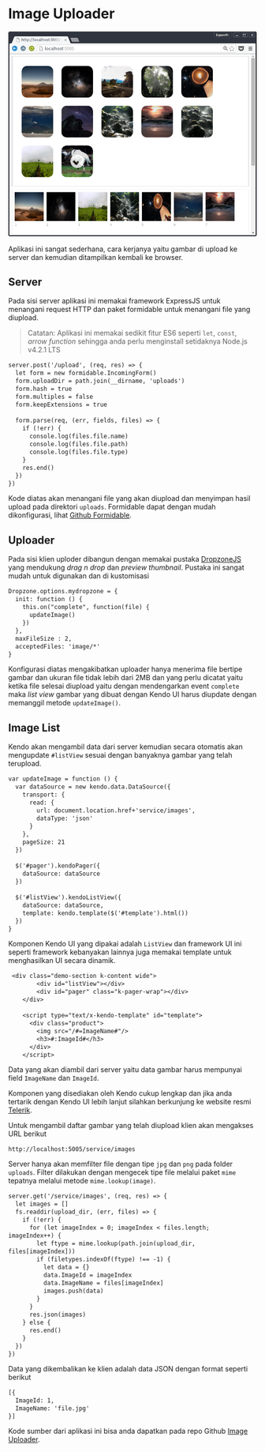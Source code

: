# Image Uploader

![Image Uploader](.gitbook/assets/image-uploader.png)

Aplikasi ini sangat sederhana, cara kerjanya yaitu gambar di upload ke server dan kemudian ditampilkan kembali ke browser.

## Server

Pada sisi server aplikasi ini memakai framework ExpressJS untuk menangani request HTTP dan paket formidable untuk menangani file yang diupload.

> Catatan: Aplikasi ini memakai sedikit fitur ES6 seperti `let`, `const`, _arrow function_ sehingga anda perlu menginstall setidaknya Node.js v4.2.1 LTS

```text
server.post('/upload', (req, res) => {
  let form = new formidable.IncomingForm()
  form.uploadDir = path.join(__dirname, 'uploads')
  form.hash = true
  form.multiples = false
  form.keepExtensions = true

  form.parse(req, (err, fields, files) => {
    if (!err) {
      console.log(files.file.name)
      console.log(files.file.path)
      console.log(files.file.type)
    }
    res.end()
  })
})
```

Kode diatas akan menangani file yang akan diupload dan menyimpan hasil upload pada direktori `uploads`. Formidable dapat dengan mudah dikonfigurasi, lihat [Github Formidable](https://github.com/felixge/node-formidable).

## Uploader

Pada sisi klien uploder dibangun dengan memakai pustaka [DropzoneJS](http://www.dropzonejs.com) yang mendukung _drag n drop_ dan _preview thumbnail_. Pustaka ini sangat mudah untuk digunakan dan di kustomisasi

```text
Dropzone.options.mydropzone = {
  init: function () {
    this.on("complete", function(file) {
      updateImage()
    })
  },
  maxFileSize : 2,
  acceptedFiles: 'image/*'
}
```

Konfigurasi diatas mengakibatkan uploader hanya menerima file bertipe gambar dan ukuran file tidak lebih dari 2MB dan yang perlu dicatat yaitu ketika file selesai diupload yaitu dengan mendengarkan event `complete` maka _list view_ gambar yang dibuat dengan Kendo UI harus diupdate dengan memanggil metode `updateImage()`.

## Image List

Kendo akan mengambil data dari server kemudian secara otomatis akan mengupdate `#listView` sesuai dengan banyaknya gambar yang telah terupload.

```text
var updateImage = function () {
  var dataSource = new kendo.data.DataSource({
    transport: {
      read: {
        url: document.location.href+'service/images',
        dataType: 'json'
      }
    },
    pageSize: 21
  })

  $('#pager').kendoPager({
    dataSource: dataSource
  })

  $('#listView').kendoListView({
    dataSource: dataSource,
    template: kendo.template($('#template').html())
  })
}
```

Komponen Kendo UI yang dipakai adalah `ListView` dan framework UI ini seperti framework kebanyakan lainnya juga memakai template untuk menghasilkan UI secara dinamik.

```text
 <div class="demo-section k-content wide">
        <div id="listView"></div>
        <div id="pager" class="k-pager-wrap"></div>
    </div>

    <script type="text/x-kendo-template" id="template">
      <div class="product">
        <img src="/#=ImageName#"/>
        <h3>#:ImageId#</h3>
      </div>
    </script>
```

Data yang akan diambil dari server yaitu data gambar harus mempunyai field `ImageName` dan `ImageId`.

Komponen yang disediakan oleh Kendo cukup lengkap dan jika anda tertarik dengan Kendo UI lebih lanjut silahkan berkunjung ke website resmi [Telerik](http://www.telerik.com).

Untuk mengambil daftar gambar yang telah diupload klien akan mengakses URL berikut

```text
http://localhost:5005/service/images
```

Server hanya akan memfilter file dengan tipe `jpg` dan `png` pada folder `uploads`. Filter dilakukan dengan mengecek tipe file melalui paket `mime` tepatnya melalui metode `mime.lookup(image)`.

```text
server.get('/service/images', (req, res) => {
  let images = []
  fs.readdir(upload_dir, (err, files) => {
    if (!err) {
      for (let imageIndex = 0; imageIndex < files.length; imageIndex++) {
        let ftype = mime.lookup(path.join(upload_dir, files[imageIndex]))
        if (filetypes.indexOf(ftype) !== -1) {
          let data = {}
          data.ImageId = imageIndex
          data.ImageName = files[imageIndex]
          images.push(data)
        }
      }
      res.json(images)
    } else {
      res.end()
    }
  })
})
```

Data yang dikembalikan ke klien adalah data JSON dengan format seperti berikut

```text
[{
  ImageId: 1,
  ImageName: 'file.jpg'
}]
```

Kode sumber dari aplikasi ini bisa anda dapatkan pada repo Github [Image Uploader](http://github.com/junwatu/image-uploader).

